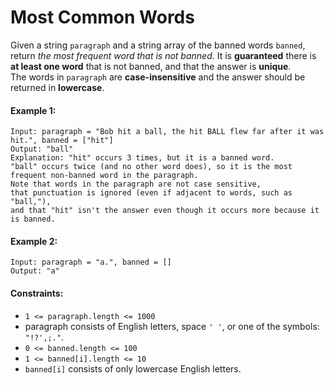 # Most Common Words
Given a string `paragraph` and a string array of the banned words `banned`, return *the most frequent word that is not banned*. It is **guaranteed** there is **at least one word** that is not banned, and that the answer is **unique**.  
The words in `paragraph` are **case-insensitive** and the answer should be returned in **lowercase**.  

#### Example 1:
```
Input: paragraph = "Bob hit a ball, the hit BALL flew far after it was hit.", banned = ["hit"]  
Output: "ball"  
Explanation: "hit" occurs 3 times, but it is a banned word.
"ball" occurs twice (and no other word does), so it is the most frequent non-banned word in the paragraph.  
Note that words in the paragraph are not case sensitive,
that punctuation is ignored (even if adjacent to words, such as "ball,"), 
and that "hit" isn't the answer even though it occurs more because it is banned.  
```

#### Example 2:
```
Input: paragraph = "a.", banned = []  
Output: "a"  
```

#### Constraints:
- `1 <= paragraph.length <= 1000`
- paragraph consists of English letters, space `' '`, or one of the symbols: `"!?',;."`.
- `0 <= banned.length <= 100`
- `1 <= banned[i].length <= 10`
- `banned[i]` consists of only lowercase English letters.
